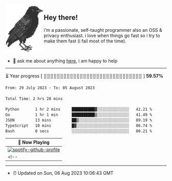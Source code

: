 <img align="left" src="assets/birb.png">

## Hey there!

i'm a passionate, self-taught programmer also an OSS & privacy enthusiast. i love when things go fast so i try to make them fast (i fail most of the time). 

</br>

- 💬 ask me about anything [here](https://github.com/aunsigned/aunsigned/issues), i am happy to help

---

⏳ Year progress [ ⣿⣿⣿⣿⣿⣿⣿⣿⣿⣿⣿⣿⣿⣿⣿⣿⣿⣿⣿⣿⣿⣿⣿⣿⣿⣿⣿⣿⣿⣿ ] **59.57%**

<!--START_SECTION:waka-->

```txt
From: 29 July 2023 - To: 05 August 2023

Total Time: 2 hrs 28 mins

Python       1 hr 2 mins     ██████████▓░░░░░░░░░░░░░░   42.21 %
Go           1 hr 1 min      ██████████▒░░░░░░░░░░░░░░   41.49 %
JSON         13 mins         ██▒░░░░░░░░░░░░░░░░░░░░░░   09.19 %
TypeScript   10 mins         █▓░░░░░░░░░░░░░░░░░░░░░░░   06.74 %
Bash         0 secs          ░░░░░░░░░░░░░░░░░░░░░░░░░   00.21 %
```

<!--END_SECTION:waka-->

| 🎵 Now Playing                                                                                                                 |
| ------------------------------------------------------------------------------------------------------------------------------ |
| [![spotify-github-profile](https://spotify-github-profile.vercel.app/api/view?uid=px8z5sqldmqsdd0khq0q8ecd7&cover_image=true&theme=natemoo-re&show_offline=false&background_color=121212&bar_color=53b14f&bar_color_cover=false)](https://spotify-github-profile.vercel.app/api/view?uid=px8z5sqldmqsdd0khq0q8ecd7&redirect=true) |
<!-- | <a href="https://status.nmoo.dev/now-playing?open"><img src="https://status.nmoo.dev/now-playing" width="540" height="64"></a> | -->

---

- ⏰ Updated on Sun, 06 Aug 2023 10:06:43 GMT
